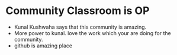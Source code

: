 # Community Classroom is OP

- Kunal Kushwaha says that this community is amazing.
- More power to kunal. love the work which your are doing for the community.
- github is amazing place 
